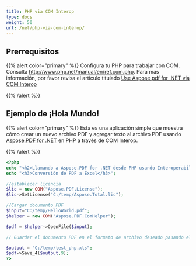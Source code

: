 ```yaml
---
title: PHP via COM Interop
type: docs
weight: 50
url: /net/php-via-com-interop/
---
```


## Prerrequisitos

{{% alert color="primary" %}}
Configura tu PHP para trabajar con COM. Consulta <http://www.php.net/manual/en/ref.com.php>. Para más información, por favor revisa el artículo titulado [Use Aspose.pdf for .NET via COM Interop](/pdf/net/use-aspose-pdf-for-net-via-com-interop/)

{{% /alert %}}

## Ejemplo de ¡Hola Mundo!

{{% alert color="primary" %}}
Esta es una aplicación simple que muestra cómo crear un nuevo archivo PDF y agregar texto al archivo PDF usando [Aspose.PDF for .NET](/pdf/net/) en PHP a través de COM Interop.

{{% /alert %}}

```php
<?php
echo "<h2>Llamando a Aspose.PDF for .NET desde PHP usando Interoperabilidad COM</h2>";
echo "<h3>Conversión de PDF a Excel</h3>";

//establecer licencia
$lic = new COM("Aspose.PDF.License");
$lic->SetLicense("C:/temp/Aspose.Total.lic");

//Cargar documento PDF
$input="C:/temp/HelloWorld.pdf";
$helper = new COM("Aspose.PDF.ComHelper");

$pdf = $helper->OpenFile($input);

// Guardar el documento PDF en el formato de archivo deseado pasando el valor enum de SaveFormat para el formato en este caso pasamos 9 para excel.

$output = "C:/temp/test_php.xls";
$pdf->Save_4($output,9);
?>
```

